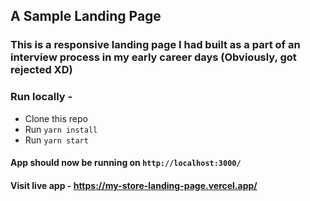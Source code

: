 ## A Sample Landing Page

### This is a responsive landing page I had built as a part of an interview process in my early career days (Obviously, got rejected XD)

### Run locally -

- Clone this repo
- Run `yarn install`
- Run `yarn start`

#### App should now be running on `http://localhost:3000/`

#### Visit live app - https://my-store-landing-page.vercel.app/
